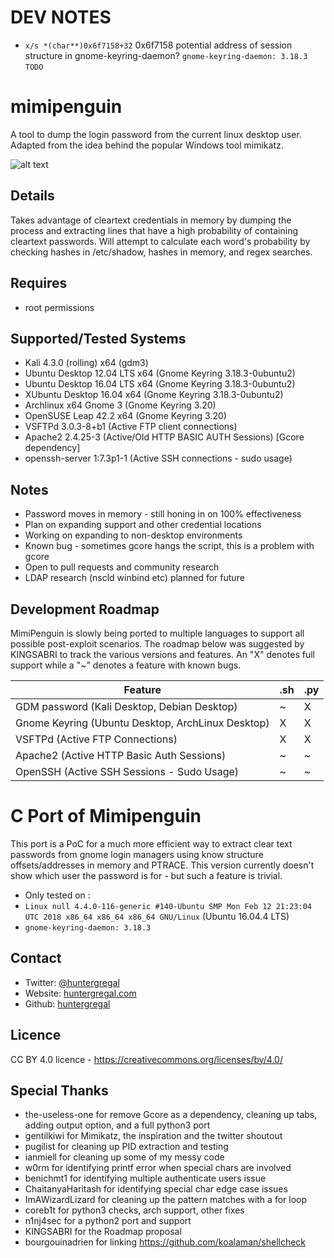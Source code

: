 # DEV NOTES
* `x/s *(char**)0x6f7158+32` 0x6f7158 potential address of session structure in gnome-keyring-daemon? `gnome-keyring-daemon: 3.18.3` `TODO`

# mimipenguin
A tool to dump the login password from the current linux desktop user. Adapted from the idea behind the popular Windows tool mimikatz. 

![alt text](http://i.imgur.com/BkDX9dF.png "MimiPenguin")

## Details
Takes advantage of cleartext credentials in memory by dumping the process and extracting lines that have a high probability of containing cleartext passwords. Will attempt to calculate each word's probability by checking hashes in /etc/shadow, hashes in memory, and regex searches.

## Requires
* root permissions

## Supported/Tested Systems
* Kali 4.3.0 (rolling) x64 (gdm3)
* Ubuntu Desktop 12.04 LTS x64 (Gnome Keyring 3.18.3-0ubuntu2)
* Ubuntu Desktop 16.04 LTS x64 (Gnome Keyring 3.18.3-0ubuntu2)
* XUbuntu Desktop 16.04 x64 (Gnome Keyring 3.18.3-0ubuntu2)
* Archlinux x64 Gnome 3 (Gnome Keyring 3.20)
* OpenSUSE Leap 42.2 x64 (Gnome Keyring 3.20)
* VSFTPd 3.0.3-8+b1 (Active FTP client connections)
* Apache2 2.4.25-3 (Active/Old HTTP BASIC AUTH Sessions) [Gcore dependency]
* openssh-server 1:7.3p1-1 (Active SSH connections - sudo usage)

## Notes
* Password moves in memory - still honing in on 100% effectiveness
* Plan on expanding support and other credential locations
* Working on expanding to non-desktop environments
* Known bug - sometimes gcore hangs the script, this is a problem with gcore
* Open to pull requests and community research
* LDAP research (nscld winbind etc) planned for future

## Development Roadmap
MimiPenguin is slowly being ported to multiple languages to support all possible post-exploit scenarios. The roadmap below was suggested by KINGSABRI to track the various versions and features. An "X" denotes full support while a "~" denotes a feature with known bugs.

| Feature                                           | .sh | .py |
|---------------------------------------------------|-----|-----|
| GDM password (Kali Desktop, Debian Desktop)       | ~   | X   |
| Gnome Keyring (Ubuntu Desktop, ArchLinux Desktop) | X   | X   |
| VSFTPd (Active FTP Connections)                   | X   | X   |
| Apache2 (Active HTTP Basic Auth Sessions)         | ~   | ~   |
| OpenSSH (Active SSH Sessions - Sudo Usage)        | ~   | ~   |

# C Port of Mimipenguin
This port is a PoC for a much more efficient way to extract clear text passwords from gnome login managers using know structure offsets/addresses in memory and PTRACE. This version currently doesn't show which user the password is for - but such a feature is trivial.
* Only tested on :
 * `Linux null 4.4.0-116-generic #140-Ubuntu SMP Mon Feb 12 21:23:04 UTC 2018 x86_64 x86_64 x86_64 GNU/Linux` (Ubuntu 16.04.4 LTS)
 * `gnome-keyring-daemon: 3.18.3` 

## Contact
* Twitter: [@huntergregal](https://twitter.com/HunterGregal)
* Website: [huntergregal.com](http://huntergregal.com)
* Github: [huntergregal](https://github.com/huntergregal)

## Licence
CC BY 4.0 licence - https://creativecommons.org/licenses/by/4.0/

## Special Thanks 
* the-useless-one for remove Gcore as a dependency, cleaning up tabs, adding output option, and a full python3 port
* gentilkiwi for Mimikatz, the inspiration and the twitter shoutout
* pugilist for cleaning up PID extraction and testing
* ianmiell for cleaning up some of my messy code
* w0rm for identifying printf error when special chars are involved
* benichmt1 for identifying multiple authenticate users issue
* ChaitanyaHaritash for identifying special char edge case issues
* ImAWizardLizard for cleaning up the pattern matches with a for loop
* coreb1t for python3 checks, arch support, other fixes
* n1nj4sec for a python2 port and support
* KINGSABRI for the Roadmap proposal
* bourgouinadrien for linking https://github.com/koalaman/shellcheck
